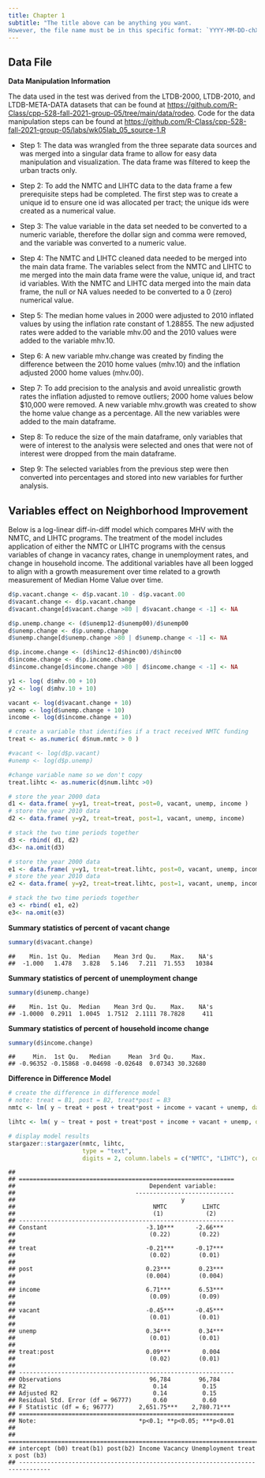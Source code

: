 ```yaml
---
title: Chapter 1
subtitle: "The title above can be anything you want. 
However, the file name must be in this specific format: `YYYY-MM-DD-chXX-short_name.md`."
---
```


## Data File

**Data Manipulation Information**

The data used in the test was derived from the LTDB-2000, LTDB-2010, and
LTDB-META-DATA datasets that can be found at
<https://github.com/R-Class/cpp-528-fall-2021-group-05/tree/main/data/rodeo>.
Code for the data manipulation steps can be found at
<https://github.com/R-Class/cpp-528-fall-2021-group-05/labs/wk05lab_05_source-1.R>

-   Step 1: The data was wrangled from the three separate data sources
    and was merged into a singular data frame to allow for easy data
    manipulation and visualization. The data frame was filtered to keep
    the urban tracts only.

-   Step 2: To add the NMTC and LIHTC data to the data frame a few
    prerequisite steps had be completed. The first step was to create a
    unique id to ensure one id was allocated per tract; the unique ids
    were created as a numerical value.

-   Step 3: The value variable in the data set needed to be converted to
    a numeric variable, therefore the dollar sign and comma were
    removed, and the variable was converted to a numeric value.

-   Step 4: The NMTC and LIHTC cleaned data needed to be merged into the
    main data frame. The variables select from the NMTC and LIHTC to me
    merged into the main data frame were the value, unique id, and tract
    id variables. With the NMTC and LIHTC data merged into the main data
    frame, the null or NA values needed to be converted to a 0 (zero)
    numerical value.

-   Step 5: The median home values in 2000 were adjusted to 2010
    inflated values by using the inflation rate constant of 1.28855. The
    new adjusted rates were added to the variable mhv.00 and the 2010
    values were added to the variable mhv.10.

-   Step 6: A new variable mhv.change was created by finding the
    difference between the 2010 home values (mhv.10) and the inflation
    adjusted 2000 home values (mhv.00).

-   Step 7: To add precision to the analysis and avoid unrealistic
    growth rates the inflation adjusted to remove outliers; 2000 home
    values below $10,000 were removed. A new variable mhv.growth was
    created to show the home value change as a percentage. All the new
    variables were added to the main dataframe.

-   Step 8: To reduce the size of the main dataframe, only variables
    that were of interest to the analysis were selected and ones that
    were not of interest were dropped from the main dataframe.

-   Step 9: The selected variables from the previous step were then
    converted into percentages and stored into new variables for further
    analysis.

## Variables effect on Neighborhood Improvement

Below is a log-linear diff-in-diff model which compares MHV with the
NMTC, and LIHTC programs. The treatment of the model includes
application of either the NMTC or LIHTC programs with the census
variables of change in vacancy rates, change in unemployment rates, and
change in household income. The additional variables have all been
logged to align with a growth measurement over time related to a growth
measurement of Median Home Value over time.

``` r
d$p.vacant.change <- d$p.vacant.10 - d$p.vacant.00
d$vacant.change <- d$p.vacant.change
d$vacant.change[d$vacant.change >80 | d$vacant.change < -1] <- NA

d$p.unemp.change <- (d$unemp12-d$unemp00)/d$unemp00
d$unemp.change <- d$p.unemp.change
d$unemp.change[d$unemp.change >80 | d$unemp.change < -1] <- NA

d$p.income.change <- (d$hinc12-d$hinc00)/d$hinc00
d$income.change <- d$p.income.change
d$income.change[d$income.change >80 | d$income.change < -1] <- NA

y1 <- log( d$mhv.00 + 10)
y2 <- log( d$mhv.10 + 10)

vacant <- log(d$vacant.change + 10)
unemp <- log(d$unemp.change + 10)
income <- log(d$income.change + 10)

# create a variable that identifies if a tract received NMTC funding
treat <- as.numeric( d$num.nmtc > 0 )

#vacant <- log(d$p.vacant)
#unemp <- log(d$p.unemp)

#change variable name so we don't copy
treat.lihtc <- as.numeric(d$num.lihtc >0)

# store the year 2000 data
d1 <- data.frame( y=y1, treat=treat, post=0, vacant, unemp, income )
# store the year 2010 data
d2 <- data.frame( y=y2, treat=treat, post=1, vacant, unemp, income) 

# stack the two time periods together
d3 <- rbind( d1, d2)
d3<- na.omit(d3)

# store the year 2000 data
e1 <- data.frame( y=y1, treat=treat.lihtc, post=0, vacant, unemp, income) 
# store the year 2010 data
e2 <- data.frame( y=y2, treat=treat.lihtc, post=1, vacant, unemp, income) 

# stack the two time periods together
e3 <- rbind( e1, e2)
e3<- na.omit(e3)
```

**Summary statistics of percent of vacant change**

``` r
summary(d$vacant.change)
```

    ##    Min. 1st Qu.  Median    Mean 3rd Qu.    Max.    NA's 
    ##  -1.000   1.478   3.828   5.146   7.211  71.553   10384

**Summary statistics of percent of unemployment change**

``` r
summary(d$unemp.change)
```

    ##    Min. 1st Qu.  Median    Mean 3rd Qu.    Max.    NA's 
    ## -1.0000  0.2911  1.0045  1.7512  2.1111 78.7828     411

**Summary statistics of percent of household income change**

``` r
summary(d$income.change)
```

    ##     Min.  1st Qu.   Median     Mean  3rd Qu.     Max. 
    ## -0.96352 -0.15868 -0.04698 -0.02648  0.07343 30.32680

**Difference in Difference Model**

``` r
# create the difference in difference model
# note: treat = B1, post = B2, treat*post = B3
nmtc <- lm( y ~ treat + post + treat*post + income + vacant + unemp, data=d3 )

lihtc <- lm( y ~ treat + post + treat*post + income + vacant + unemp, data=e3 )

# display model results
stargazer::stargazer(nmtc, lihtc,
                     type = "text",
                     digits = 2, column.labels = c("NMTC", "LIHTC"), covariate.lables = c("intercept (b0)", "treat(b1)", "post(b2)", "Income", "Vacancy", "Unemployment", "treat x post (b3)"), intercept.bottom = FALSE)
```

    ## 
    ## =============================================================
    ##                                      Dependent variable:     
    ##                                  ----------------------------
    ##                                               y              
    ##                                       NMTC          LIHTC    
    ##                                       (1)            (2)     
    ## -------------------------------------------------------------
    ## Constant                            -3.10***      -2.66***   
    ##                                      (0.22)        (0.22)    
    ##                                                              
    ## treat                               -0.21***      -0.17***   
    ##                                      (0.02)        (0.01)    
    ##                                                              
    ## post                                0.23***        0.23***   
    ##                                     (0.004)        (0.004)   
    ##                                                              
    ## income                              6.71***        6.53***   
    ##                                      (0.09)        (0.09)    
    ##                                                              
    ## vacant                              -0.45***      -0.45***   
    ##                                      (0.01)        (0.01)    
    ##                                                              
    ## unemp                               0.34***        0.34***   
    ##                                      (0.01)        (0.01)    
    ##                                                              
    ## treat:post                          0.09***         0.004    
    ##                                      (0.02)        (0.01)    
    ##                                                              
    ## -------------------------------------------------------------
    ## Observations                         96,784        96,784    
    ## R2                                    0.14          0.15     
    ## Adjusted R2                           0.14          0.15     
    ## Residual Std. Error (df = 96777)      0.60          0.60     
    ## F Statistic (df = 6; 96777)       2,651.75***    2,780.71*** 
    ## =============================================================
    ## Note:                             *p<0.1; **p<0.05; ***p<0.01
    ## 
    ## ===============================================================================
    ## intercept (b0) treat(b1) post(b2) Income Vacancy Unemployment treat x post (b3)
    ## -------------------------------------------------------------------------------
